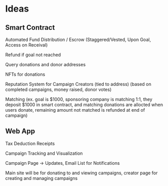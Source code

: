 # Ideas

## Smart Contract

Automated Fund Distribution / Escrow (Staggered/Vested, Upon Goal, Access on Receival)

Refund if goal not reached

Query donations and donor addresses

NFTs for donations

Reputation System for Campaign Creators (tied to address) (based on completed campaigns, money raised, donor votes)

Matching (ex. goal is $1000, sponsoring company is matching 1:1, they deposit $1000 in smart contract, and matching donations are allocted when users donate, remaining amount not matched is refunded at end of campaign)

## Web App

Tax Deduction Receipts

Campaign Tracking and Visualization

Campaign Page -> Updates, Email List for Notifications

Main site will be for donating to and viewing campaigns, creator page for creating and managing campaigns



